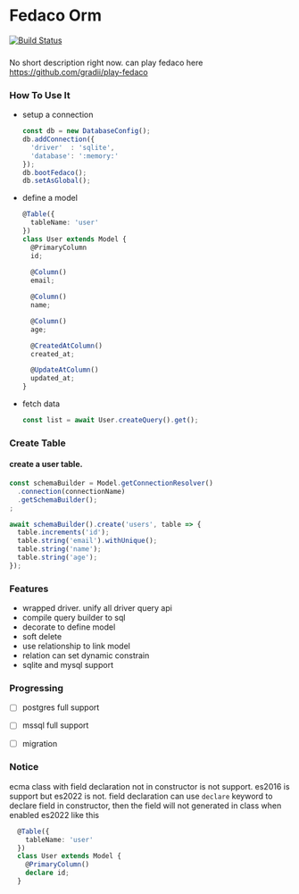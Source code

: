 # Fedaco Orm

[![Build Status](https://github.com/gradii/fedaco/workflows/CI/badge.svg)](https://github.com/gradii/fedaco/actions?query=workflow%3ACI)

###
No short description right now. 
can play fedaco here https://github.com/gradii/play-fedaco

### How To Use It

- setup a connection
  ```typescript
  const db = new DatabaseConfig();
  db.addConnection({
    'driver'  : 'sqlite',
    'database': ':memory:'
  });
  db.bootFedaco();
  db.setAsGlobal();
  ```
- define a model
  ```typescript
  @Table({
    tableName: 'user'
  })
  class User extends Model {
    @PrimaryColumn
    id;
    
    @Column()
    email;
  
    @Column()
    name;
  
    @Column()
    age;
  
    @CreatedAtColumn()
    created_at;
  
    @UpdateAtColumn()
    updated_at;
  }
  ```
- fetch data
  ```typescript
  const list = await User.createQuery().get();
  ```

### Create Table

#### create a user table.

  ```typescript
  const schemaBuilder = Model.getConnectionResolver()
    .connection(connectionName)
    .getSchemaBuilder();
  ;
  
  await schemaBuilder().create('users', table => {
    table.increments('id');
    table.string('email').withUnique();
    table.string('name');
    table.string('age');
  });
  ```

### Features
- wrapped driver. unify all driver query api
- compile query builder to sql
- decorate to define model
- soft delete
- use relationship to link model
- relation can set dynamic constrain
- sqlite and mysql support

### Progressing
- [ ] postgres full support
- [ ] mssql full support
- [ ] migration


### Notice
ecma class with field declaration not in constructor is not support. es2016 is support but es2022 is not.
field declaration can use `declare` keyword to declare field in constructor, then the field will not generated in class when enabled es2022
like this
```typescript
  @Table({
    tableName: 'user'
  })
  class User extends Model {
    @PrimaryColumn()
    declare id;
  }
  ```
